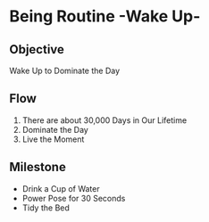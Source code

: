 # Being Routine -Wake Up-

## Objective

Wake Up to Dominate the Day

## Flow

1. There are about 30,000 Days in Our Lifetime
2. Dominate the Day
3. Live the Moment

## Milestone

- Drink a Cup of Water
- Power Pose for 30 Seconds
- Tidy the Bed
